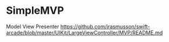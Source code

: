 # SimpleMVP
Model View Presenter
https://github.com/jrasmusson/swift-arcade/blob/master/UIKit/LargeViewController/MVP/README.md
